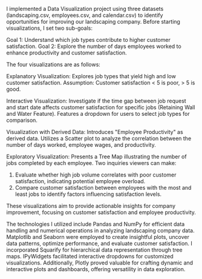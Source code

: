 I implemented a Data Visualization project using three datasets (landscaping.csv, employees.csv, and calendar.csv) to identify opportunities for improving our landscaping company. Before starting visualizations, I set two sub-goals:

Goal 1: Understand which job types contribute to higher customer satisfaction.
Goal 2: Explore the number of days employees worked to enhance productivity and customer satisfaction.

The four visualizations are as follows:

Explanatory Visualization:
Explores job types that yield high and low customer satisfaction.
Assumption: Customer satisfaction < 5 is poor, > 5 is good.

Interactive Visualization:
Investigate if the time gap between job request and start date affects customer satisfaction for specific jobs (Retaining Wall and Water Feature).
Features a dropdown for users to select job types for comparison.

Visualization with Derived Data:
Introduces "Employee Productivity" as derived data.
Utilizes a Scatter plot to analyze the correlation between the number of days worked, employee wages, and productivity.

Exploratory Visualization:
Presents a Tree Map illustrating the number of jobs completed by each employee.
Two inquiries viewers can make:

1. Evaluate whether high job volume correlates with poor customer satisfaction, indicating potential employee overload.
2. Compare customer satisfaction between employees with the most and least jobs to identify factors influencing satisfaction levels.

These visualizations aim to provide actionable insights for company improvement, focusing on customer satisfaction and employee productivity. 

The technologies I utilized include Pandas and NumPy for efficient data handling and numerical operations in analyzing landscaping company data. Matplotlib and Seaborn were employed to create insightful plots, uncover data patterns, optimize performance, and evaluate customer satisfaction. I incorporated Squarify for hierarchical data representation through tree maps. IPyWidgets facilitated interactive dropdowns for customized visualizations. Additionally, Plotly proved valuable for crafting dynamic and interactive plots and dashboards, offering versatility in data exploration.

